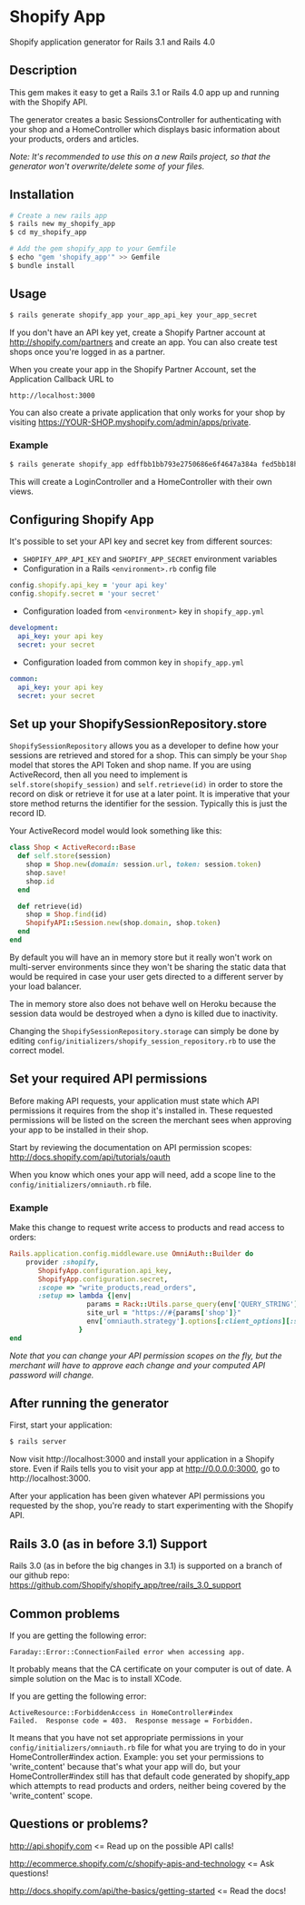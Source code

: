 # Shopify App

Shopify application generator for Rails 3.1 and Rails 4.0

## Description

This gem makes it easy to get a Rails 3.1 or Rails 4.0 app up and running with the Shopify API.

The generator creates a basic SessionsController for authenticating with your shop and a HomeController which displays basic information about your products, orders and articles.

*Note: It's recommended to use this on a new Rails project, so that the generator won't overwrite/delete some of your files.*

## Installation

``` sh
# Create a new rails app
$ rails new my_shopify_app
$ cd my_shopify_app

# Add the gem shopify_app to your Gemfile
$ echo "gem 'shopify_app'" >> Gemfile
$ bundle install
```

## Usage

``` sh
$ rails generate shopify_app your_app_api_key your_app_secret
```

If you don't have an API key yet, create a Shopify Partner account at http://shopify.com/partners and create an app. You can also create test shops once you're logged in as a partner.

When you create your app in the Shopify Partner Account, set the Application Callback URL to

	http://localhost:3000

You can also create a private application that only works for your shop by visiting https://YOUR-SHOP.myshopify.com/admin/apps/private.

### Example

``` sh
$ rails generate shopify_app edffbb1bb793e2750686e6f4647a384a fed5bb18hde3e2750686e6f4647a781a
```

This will create a LoginController and a HomeController with their own views.

## Configuring Shopify App

It's possible to set your API key and secret key from different sources:

* `SHOPIFY_APP_API_KEY` and `SHOPIFY_APP_SECRET` environment variables
* Configuration in a Rails `<environment>.rb` config file

``` ruby
config.shopify.api_key = 'your api key'
config.shopify.secret = 'your secret'
```

* Configuration loaded from `<environment>` key in `shopify_app.yml`

``` yaml
development:
  api_key: your api key
  secret: your secret
```

* Configuration loaded from common key in `shopify_app.yml`

``` yaml
common:
  api_key: your api key
  secret: your secret
```

## Set up your ShopifySessionRepository.store

`ShopifySessionRepository` allows you as a developer to define how your sessions are retrieved and
stored for a shop. This can simply be your `Shop` model that stores the API Token and shop name. If
you are using ActiveRecord, then all you need to implement is `self.store(shopify_session)` and
`self.retrieve(id)` in order to store the record on disk or retrieve it for use at a later point.
It is imperative that your store method returns the identifier for the session. Typically this is
just the record ID.

Your ActiveRecord model would look something like this:

```ruby
class Shop < ActiveRecord::Base
  def self.store(session)
    shop = Shop.new(domain: session.url, token: session.token)
    shop.save!
    shop.id
  end

  def retrieve(id)
    shop = Shop.find(id)
    ShopifyAPI::Session.new(shop.domain, shop.token)
  end
end
```

By default you will have an in memory store but it really won't work on multi-server environments since
they won't be sharing the static data that would be required in case your user gets directed to a
different server by your load balancer.

The in memory store also does not behave well on Heroku because the session data would be destroyed
when a dyno is killed due to inactivity.

Changing the `ShopifySessionRepository.storage` can simply be done by editing
`config/initializers/shopify_session_repository.rb` to use the correct model.

## Set your required API permissions

Before making API requests, your application must state which API permissions it requires from the shop it's installed in. These requested permissions will be listed on the screen the merchant sees when approving your app to be installed in their shop.

Start by reviewing the documentation on API permission scopes: http://docs.shopify.com/api/tutorials/oauth

When you know which ones your app will need, add a scope line to the `config/initializers/omniauth.rb` file.

### Example

Make this change to request write access to products and read access to orders:

``` ruby
Rails.application.config.middleware.use OmniAuth::Builder do
    provider :shopify, 
       ShopifyApp.configuration.api_key, 
       ShopifyApp.configuration.secret,
       :scope => "write_products,read_orders",
       :setup => lambda {|env| 
                   params = Rack::Utils.parse_query(env['QUERY_STRING'])
                   site_url = "https://#{params['shop']}"
                   env['omniauth.strategy'].options[:client_options][:site] = site_url
                 }
end
```

*Note that you can change your API permission scopes on the fly, but the merchant will have to approve each change and your computed API password will change.*

## After running the generator

First, start your application:

``` sh
$ rails server
```

Now visit http://localhost:3000 and install your application in a Shopify store. Even if Rails tells you to visit your app at http://0.0.0.0:3000, go to http://localhost:3000.

After your application has been given whatever API permissions you requested by the shop, you're ready to start experimenting with the Shopify API.

## Rails 3.0 (as in before 3.1) Support

Rails 3.0 (as in before the big changes in 3.1) is supported on a branch of our github repo: https://github.com/Shopify/shopify_app/tree/rails_3.0_support

## Common problems

If you are getting the following error:

```
Faraday::Error::ConnectionFailed error when accessing app.
```
    
It probably means that the CA certificate on your computer is out of date. A simple solution on the Mac is to install XCode.

If you are getting the following error:

```
ActiveResource::ForbiddenAccess in HomeController#index
Failed.  Response code = 403.  Response message = Forbidden.
```

It means that you have not set appropriate permissions in your `config/initializers/omniauth.rb` file for what you are trying to do in your HomeController#index action. Example: you set your permissions to 'write_content' because that's what your app will do, but your HomeController#index still has that default code generated by shopify_app which attempts to read products and orders, neither being covered by the 'write_content' scope.

## Questions or problems?

http://api.shopify.com <= Read up on the possible API calls!

http://ecommerce.shopify.com/c/shopify-apis-and-technology <= Ask questions!

http://docs.shopify.com/api/the-basics/getting-started <= Read the docs!
